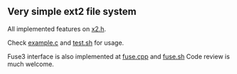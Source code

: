 ## Very simple ext2 file system
All implemented features on [x2.h](https://github.com/nturume/x2/blob/main/x2.h).

Check [example.c](https://github.com/nturume/x2/blob/main/example.c) and [test.sh](https://github.com/nturume/x2/blob/main/test.sh) for usage.

Fuse3 interface is also implemented at [fuse.cpp](https://github.com/nturume/x2/blob/main/fuse.cpp) and [fuse.sh](https://github.com/nturume/x2/blob/main/fuse.sh) 
Code review is much welcome.
